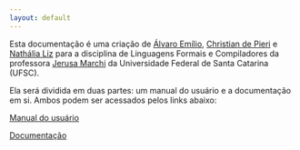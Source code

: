 ```yaml
---
layout: default
---
```


Esta documentação é uma criação de [Álvaro Emílio](https://github.com/alvarofln), [Christian de Pieri](https://github.com/christianpieri) e [Nathália Liz](https://github.com/nathalialb) para a disciplina de Linguagens Formais e Compiladores da professora [Jerusa Marchi](http://buscatextual.cnpq.br/buscatextual/visualizacv.do?metodo=apresentar&id=K4706313H0) da Universidade Federal de Santa Catarina (UFSC).

Ela será dividida em duas partes: um manual do usuário e a documentação em si. Ambos podem ser acessados pelos links abaixo:

[Manual do usuário](./manual-do-usuario)

[Documentação](./documentacao)
